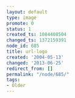 ```yaml
---
layout: default
type: image
promote: 0
status: 1
created_ts: 1084408504
changed_ts: 1372159391
node_id: 685
title: url-logo
created: '2004-05-13'
changed: '2013-06-25'
redirect_from: []
permalink: "/node/685/"
tags:
- Older
---
```


